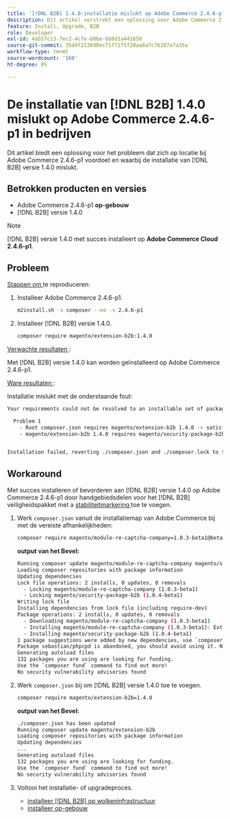```yaml
---
title: '[!DNL B2B] 1.4.0-installatie mislukt op Adobe Commerce 2.4.6-p1 op locatie'
description: Dit artikel verstrekt een oplossing voor Adobe Commerce 2.4.6-p1 op-gebouw kwestie waar  [!DNL B2B]  versie 1.4.0 installatie ontbreekt.
feature: Install, Upgrade, B2B
role: Developer
exl-id: 4a557c13-7ec2-4cfe-b86e-bb0d1a441658
source-git-commit: 35d4f2130d0ec71f71f5f20aa8a7c76207e7a35a
workflow-type: tm+mt
source-wordcount: '169'
ht-degree: 0%

---
```


# De installatie van [!DNL B2B] 1.4.0 mislukt op Adobe Commerce 2.4.6-p1 in bedrijven

Dit artikel biedt een oplossing voor het probleem dat zich op locatie bij Adobe Commerce 2.4.6-p1 voordoet en waarbij de installatie van [!DNL B2B] versie 1.4.0 mislukt.

## Betrokken producten en versies

* Adobe Commerce 2.4.6-p1 **op-gebouw**
* [!DNL B2B] versie 1.4.0

>[!NOTE]
>
>[!DNL B2B] versie 1.4.0 met succes installeert op **Adobe Commerce Cloud 2.4.6-p1**.

## Probleem

<u> Stappen om </u> te reproduceren:

1. Installeer Adobe Commerce 2.4.6-p1.

   ```bash
   m2install.sh -s composer --ee -v 2.4.6-p1
   ```

1. Installeer [!DNL B2B] versie 1.4.0.

   ```bash
   composer require magento/extension-b2b:1.4.0
   ```

<u> Verwachte resultaten </u>:

Met [!DNL B2B] versie 1.4.0 kan worden geïnstalleerd op Adobe Commerce 2.4.6-p1.

<u> Ware resultaten </u>:

Installatie mislukt met de onderstaande fout:

```bash
Your requirements could not be resolved to an installable set of packages.

  Problem 1
    - Root composer.json requires magento/extension-b2b 1.4.0 -> satisfiable by magento/extension-b2b[1.4.0].
    - magento/extension-b2b 1.4.0 requires magento/security-package-b2b 1.0.4-beta1 -> found magento/security-package-b2b[1.0.4-beta1] but it does not match your minimum-stability.


Installation failed, reverting ./composer.json and ./composer.lock to their original content.
```

## Workaround

Met succes installeren of bevorderen aan [!DNL B2B] versie 1.4.0 op Adobe Commerce 2.4.6-p1 door handgebiedsdelen voor het [!DNL B2B] veiligheidspakket met a [ stabiliteitmarkering ](https://getcomposer.org/doc/04-schema.md#package-links) toe te voegen.

1. Werk `composer.json` vanuit de installatiemap van Adobe Commerce bij met de vereiste afhankelijkheden:

   ```bash
   composer require magento/module-re-captcha-company=1.0.3-beta1@beta magento/security-package-b2b=1.0.4-beta1@beta
   ```

   **output van het Bevel:**

   ```bash
   Running composer update magento/module-re-captcha-company magento/security-package-b2b
   Loading composer repositories with package information
   Updating dependencies
   Lock file operations: 2 installs, 0 updates, 0 removals
     - Locking magento/module-re-captcha-company (1.0.3-beta1)
     - Locking magento/security-package-b2b (1.0.4-beta1)
   Writing lock file
   Installing dependencies from lock file (including require-dev)
   Package operations: 2 installs, 0 updates, 0 removals
     - Downloading magento/module-re-captcha-company (1.0.3-beta1)
     - Installing magento/module-re-captcha-company (1.0.3-beta1): Extracting archive
     - Installing magento/security-package-b2b (1.0.4-beta1)
   1 package suggestions were added by new dependencies, use `composer suggest` to see details.
   Package sebastian/phpcpd is abandoned, you should avoid using it. No replacement was suggested.
   Generating autoload files
   132 packages you are using are looking for funding.
   Use the `composer fund` command to find out more!
   No security vulnerability advisories found
   ```

1. Werk `composer.json` bij om [!DNL B2B] versie 1.4.0 toe te voegen.

   ```bash
   composer require magento/extension-b2b=1.4.0
   ```

   **output van het Bevel:**

   ```bash
   ./composer.json has been updated
   Running composer update magento/extension-b2b
   Loading composer repositories with package information
   Updating dependencies
   ...
   Generating autoload files
   132 packages you are using are looking for funding.
   Use the `composer fund` command to find out more!
   No security vulnerability advisories found
   ```

1. Voltooi het installatie- of upgradeproces.

   * [ installeer  [!DNL B2B]  op wolkeninfrastructuur ](https://experienceleague.adobe.com/docs/commerce-cloud-service/user-guide/configure-store/b2b-module.html)
   * [ installeer op-gebouw ](https://experienceleague.adobe.com/docs/commerce-admin/b2b/install.html)
